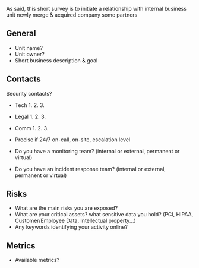 As said, this short survey is to initiate a relationship with
    internal business unit
    newly merge & acquired company
    some partners

## General

* Unit name?
* Unit owner?
* Short business description & goal

## Contacts
Security contacts?
* Tech  1.
        2.
        3.
* Legal 1.
        2.
        3.
* Comm  1.
        2.
        3.

* Precise if 24/7 on-call, on-site, escalation level
* Do you have a monitoring team? 
(internal or external, permanent or virtual)
* Do you have an incident response team?
(internal or external, permanent or virtual)

## Risks

* What are the main risks you are exposed?
* What are your critical assets? what sensitive data you hold?
(PCI, HIPAA, Customer/Employee Data, Intellectual property...)
* Any keywords identifying your activity online?

## Metrics

* Available metrics?

